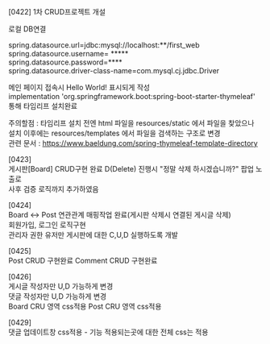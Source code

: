 [0422]
1차 CRUD프로젝트 개설

로컬 DB연결

spring.datasource.url=jdbc:mysql://localhost:**/first_web<br>
spring.datasource.username= *****<br>
spring.datasource.password=****<br>
spring.datasource.driver-class-name=com.mysql.cj.jdbc.Driver<br>

메인 페이지 접속시 Hello World! 표시되게 작성<br>
implementation 'org.springframework.boot:spring-boot-starter-thymeleaf'
통해 타임리프 설치완료 <br>

주의할점 : 타임리프 설치 전엔 html 파일을 resources/static 에서 파일을 찾았으나 설치 이후에는 resources/templates 에서 파일을 검색하는 구조로 변경
<br>
관련 문서 : https://www.baeldung.com/spring-thymeleaf-template-directory

[0423] <br>
게시판[Board]
CRUD구현 완료 
D(Delete) 진행시 "정말 삭제 하시겠습니까?" 팝업 노출로<br>
사후 검증 로직까지 추가하였음

[0424]<br>
Board <-> Post 연관관계 매핑작업 완료(게시판 삭제시 연결된 게시글 삭제) <br>
회원가입, 로그인 로직구현 <br>
관리자 권한 유저만 게시판에 대한 C,U,D 실행하도록 개발

[0425]<br>
Post CRUD 구현완료
Comment CRUD 구현완료

[0426]<br>
게시글 작성자만 U,D 가능하게 변경 <br>
댓글 작성자만 U,D 가능하게 변경 <br>
Board CRU 영역 css적용
Post CRU 영역 css적용

[0429]<br>
댓글 업데이트창 css적용 - 기능 적용되는곳에 대한 전체 css는 적용
